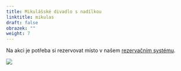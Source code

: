 ```yaml
---
title: Mikulášské divadlo s nadílkou
linktitle: mikulas
draft: false
obrazek: ""
weight: 7
---
```

Na akci je potřeba si rezervovat místo v našem [rezervačním systému](https://brezanek.webooker.eu/).

![](/assets/media/mikulas_baner.jpg)